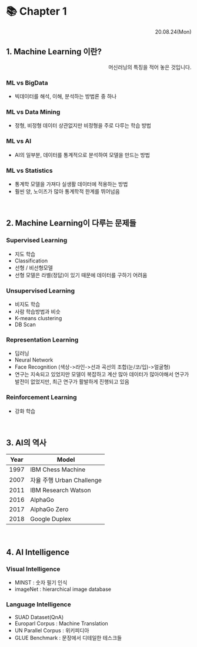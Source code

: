 # 📚 **Chapter 1**

<div style='text-align:right;'>20.08.24(Mon)</div>

## 1️. Machine Learning 이란?

<div style='text-align:right;'>머신러닝의 특징을 적어 놓은 것입니다.</div>

### ML vs BigData

- 빅데이터를 해석, 이해, 분석하는 방법론 중 하나

### ML vs Data Mining

- 정형, 비정형 데이터 상관없지만 비정형을 주로 다루는 학습 방법

### ML vs AI

- AI의 일부분, 데이터를 통계적으로 분석하여 모델을 만드는 방법

### ML vs Statistics

- 통계학 모델을 가져다 실생활 데이터에 적용하는 방법
- 훨씬 양, 노이즈가 많아 통계학적 한계를 뛰어넘음

<br>

## 2️. Machine Learning이 다루는 문제들

### Supervised Learning

- 지도 학습
- Classification
- 선형 / 비선형모델
- 선형 모델은 라벨(정답)이 있기 때문에 데이터를 구하기 어려움

### Unsupervised Learning

- 비지도 학습
- 사람 학습방법과 비슷
- K-means clustering
- DB Scan

### Representation Learning

- 딥러닝
- Neural Network
- Face Recognition (색상->라인->선과 곡선의 조합(눈/코/입)->얼굴형)
- 연구는 지속되고 있었지만 모델이 복잡하고 계산 많아 데이터가 많아야해서 연구가 발전이 없었지만, 최근 연구가 활발하게 진행되고 있음

### Reinforcement Learning

- 강화 학습

<br>

## 3️. AI의 역사

| **Year** | **Model**                 |
| -------- | ------------------------- |
| 1997     | IBM Chess Machine         |
| 2007     | 자율 주행 Urban Challenge |
| 2011     | IBM Research Watson       |
| 2016     | AlphaGo                   |
| 2017     | AlphaGo Zero              |
| 2018     | Google Duplex             |

<br>

## 4️. AI Intelligence

### Visual Intelligence

- MINST : 숫자 필기 인식
- imageNet : hierarchical image database

### Language Intelligence

- SUAD Dataset(QnA)
- Europarl Corpus : Machine Translation
- UN Parallel Corpus : 위키피디아
- GLUE Benchmark : 문장에서 디테일한 테스크들
